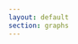 ```yaml
---
layout: default
section: graphs
---
```

<link href="/mg/metricsgraphics.css" rel="stylesheet">
<script src='https://ajax.googleapis.com/ajax/libs/jquery/1.11.1/jquery.min.js'></script>
<script src='https://cdnjs.cloudflare.com/ajax/libs/d3/4.3.0/d3.min.js' charset='utf-8'></script>
<script src="/mg/metricsgraphics.min.js"></script>
<style>
.mg-active-datapoint-container { font-size: small; }
</style>

<div id="glucose-chart" style="width: 640px; height: 200px;"></div>
<div id="insulin-chart" style="width: 640px; height: 200px;"></div>
<div id="hba1c-chart" style="width: 640px; height: 200px;"></div>
<div id="potassium-chart" style="width: 640px; height: 200px;"></div>
<div id="bp-chart" style="width: 640px; height: 200px;"></div>
<div id="weight-chart" style="width: 640px; height: 200px;"></div>

<script>
d3.json('/data/glucose.json', function(data) {
    data = MG.convert.date(data, 'date', '%Y-%m-%dT%H:%M:%SZ');
    MG.data_graphic({
        title: "Glucose",
        data: data,
        animate_on_load: true,
        width: 640,
        height: 200,
        left: 100,
        target: document.getElementById('glucose-chart'),
        x_accessor: 'date',
        y_accessor: 'value',
        y_label: 'mmol/L'
    });
});
d3.json('/data/insulin.json', function(data) {
    for (var i = 0; i < data.length; i++) {
        data[i] = MG.convert.date(data[i], 'date', '%Y-%m-%dT%H:%M:%SZ');
    }
    MG.data_graphic({
        title: "Insulin",
        data: data,
        animate_on_load: true,
        width: 640,
        height: 200,
        left: 100,
        target: '#insulin-chart',
        legend: ['Fast-acting','Bolus'],
        legend_target: '.legend',
        x_accessor: 'date',
        y_accessor: 'value',
        aggregate_rollover: true,
        y_label: 'units'
    });
});
d3.json('/data/hba1c.json', function(data) {
    data = MG.convert.date(data, 'date', '%Y-%m-%dT%H:%M:%SZ');
    MG.data_graphic({
        title: "HbA1c",
        data: data,
        animate_on_load: true,
        width: 640,
        height: 200,
        left: 100,
        target: document.getElementById('hba1c-chart'),
        x_accessor: 'date',
        y_accessor: 'value',
        y_label: 'mmol/mol'
    });
});
d3.json('/data/potassium.json', function(data) {
    data = MG.convert.date(data, 'date', '%Y-%m-%dT%H:%M:%SZ');
    MG.data_graphic({
        title: "Potassium",
        data: data,
        animate_on_load: true,
        width: 640,
        height: 200,
        left: 100,
        target: document.getElementById('potassium-chart'),
        x_accessor: 'date',
        y_accessor: 'value',
        y_label: 'mmol/L'
    });
});
d3.json('/data/weight.json', function(data) {
    data = MG.convert.date(data, 'date', '%Y-%m-%dT%H:%M:%SZ');
    MG.data_graphic({
        title: "Weight",
        data: data,
        animate_on_load: true,
        width: 640,
        height: 200,
        left: 100,
        target: document.getElementById('weight-chart'),
        x_accessor: 'date',
        y_accessor: 'value',
        y_label: 'lbs'
    });
});
d3.json('/data/bp.json', function(data) {
    for (var i = 0; i < data.length; i++) {
        data[i] = MG.convert.date(data[i], 'date', '%Y-%m-%dT%H:%M:%SZ');
    }
    MG.data_graphic({
        title: "Blood pressure",
        data: data,
        animate_on_load: true,
        width: 640,
        height: 200,
        left: 100,
        target: '#bp-chart',
        legend: ['Systolic','Diastolic'],
        legend_target: '.legend',
        x_accessor: 'date',
        y_accessor: 'value',
        aggregate_rollover: true,
        y_label: 'mmHg'
    });
});
</script>
